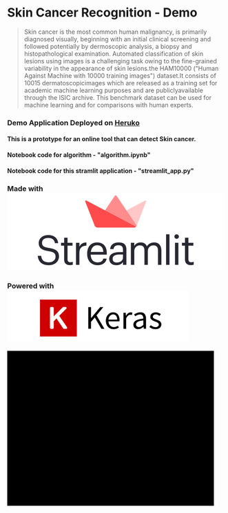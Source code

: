 # Skin Cancer Recognition - Demo
> Skin cancer is the most common human malignancy, is primarily diagnosed visually, beginning with an initial clinical screening and followed potentially by dermoscopic analysis, a biopsy and histopathological examination. Automated classification of skin lesions using images is a challenging task owing to the fine-grained variability in the appearance of skin lesions.the HAM10000 ("Human Against Machine with 10000 training images") dataset.It consists of 10015 dermatoscopicimages which are released as a training set for academic machine learning purposes and are publiclyavailable through the ISIC archive. This benchmark dataset can be used for machine learning and for comparisons with human experts.

### Demo Application Deployed on [Heruko](https://skin-cancer-analysis.herokuapp.com/)
#### This is a prototype for an online tool that can detect Skin cancer.
#### Notebook code for algorithm - "algorithm.ipynb"
#### Notebook code for this stramlit application - "streamlit_app.py"

### Made with ![](streamlit-logo.png)
### Powered with ![keras](keras.png)

![animated-demo](animated.gif)
